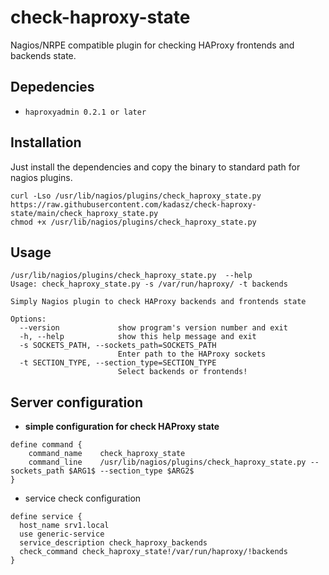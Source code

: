 # check-haproxy-state

Nagios/NRPE compatible plugin for checking HAProxy frontends and backends state.

## Depedencies
- `haproxyadmin 0.2.1 or later`

## Installation

Just install the dependencies and copy the binary to standard path for nagios plugins.

```
curl -Lso /usr/lib/nagios/plugins/check_haproxy_state.py https://raw.githubusercontent.com/kadasz/check-haproxy-state/main/check_haproxy_state.py
chmod +x /usr/lib/nagios/plugins/check_haproxy_state.py
```

## Usage

```
/usr/lib/nagios/plugins/check_haproxy_state.py  --help
Usage: check_haproxy_state.py -s /var/run/haproxy/ -t backends

Simply Nagios plugin to check HAProxy backends and frontends state

Options:
  --version             show program's version number and exit
  -h, --help            show this help message and exit
  -s SOCKETS_PATH, --sockets_path=SOCKETS_PATH
                        Enter path to the HAProxy sockets
  -t SECTION_TYPE, --section_type=SECTION_TYPE
                        Select backends or frontends!
```

## Server configuration

- __simple configuration for check HAProxy state__ 

```
define command {
	command_name	check_haproxy_state
	command_line	/usr/lib/nagios/plugins/check_haproxy_state.py --sockets_path $ARG1$ --section_type $ARG2$
}
```

- service check configuration

```
define service {
  host_name srv1.local
  use generic-service
  service_description check_haproxy_backends
  check_command check_haproxy_state!/var/run/haproxy/!backends
}
```
